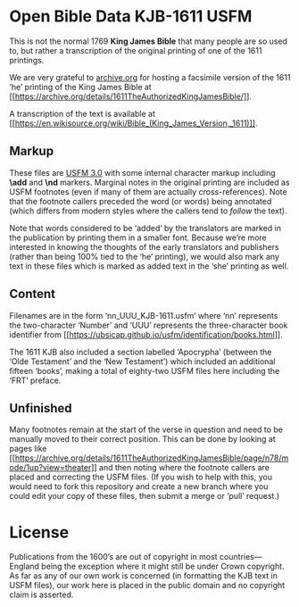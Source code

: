 # Open Bible Data KJB-1611 USFM

This is not the normal 1769 **King James Bible** that many people are so used to,
but rather a transcription of the original printing of one of the 1611 printings.

We are very grateful to [archive.org](https://archive.org) for hosting a facsimile
version of the 1611 ‘he’ printing of the King James Bible at
[[https://archive.org/details/1611TheAuthorizedKingJamesBible/]].

A transcription of the text is available at
[[https://en.wikisource.org/wiki/Bible_(King_James_Version,_1611)]].

## Markup

These files are [USFM 3.0](https://ubsicap.github.io/usfm/)
with some internal character markup including **\add** and **\nd** markers.
Marginal notes in the original printing are included as USFM footnotes
(even if many of them are actually cross-references).
Note that the footnote callers preceded the word (or words) being annotated
(which differs from modern styles where the callers tend to *follow* the text).

Note that words considered to be ‘added’ by the translators are marked in the publication
by printing them in a smaller font.
Because we’re more interested in knowing the thoughts of the early translators and
publishers (rather than being 100% tied to the ‘he’ printing),
we would also mark any text in these files which is marked as added text in the ‘she’ printing as well.

## Content

Filenames are in the form ‘nn_UUU_KJB-1611.usfm’ where ‘nn’ represents the two-character ‘Number’ and ‘UUU’ represents the three-character
book identifier from [[https://ubsicap.github.io/usfm/identification/books.html]].

The 1611 KJB also included a section labelled ‘Apocrypha’
(between the ‘Olde Testament’ and the ‘New Testament’)
which included an additional fifteen ‘books’,
making a total of eighty-two USFM files here including the ‘FRT’ preface.

## Unfinished

Many footnotes remain at the start of the verse in question
and need to be manually moved to their correct position.
This can be done by looking at pages like
[[https://archive.org/details/1611TheAuthorizedKingJamesBible/page/n78/mode/1up?view=theater]]
and then noting where the footnote callers are placed and correcting the USFM files.
(If you wish to help with this, you would need to fork this repository
and create a new branch where you could edit your copy of these files,
then submit a merge or ‘pull’ request.)

# License

Publications from the 1600’s are out of copyright in most countries—England
being the exception where it might still be under Crown copyright.
As far as any of our own work is concerned (in formatting the KJB text in USFM files),
our work here is placed in the public domain and no copyright claim is asserted.
